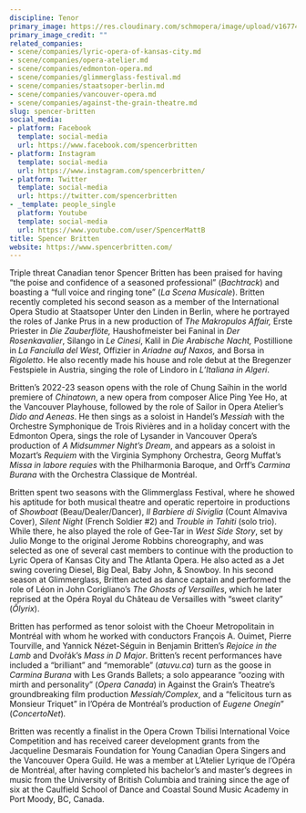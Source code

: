 ```yaml
---
discipline: Tenor
primary_image: https://res.cloudinary.com/schmopera/image/upload/v1677439119/media/2023/02/Spencer-Britten_zx53ze.jpg
primary_image_credit: ""
related_companies:
- scene/companies/lyric-opera-of-kansas-city.md
- scene/companies/opera-atelier.md
- scene/companies/edmonton-opera.md
- scene/companies/glimmerglass-festival.md
- scene/companies/staatsoper-berlin.md
- scene/companies/vancouver-opera.md
- scene/companies/against-the-grain-theatre.md
slug: spencer-britten
social_media:
- platform: Facebook
  template: social-media
  url: https://www.facebook.com/spencerbritten
- platform: Instagram
  template: social-media
  url: https://www.instagram.com/spencerbritten/
- platform: Twitter
  template: social-media
  url: https://twitter.com/spencerbritten
- _template: people_single
  platform: Youtube
  template: social-media
  url: https://www.youtube.com/user/SpencerMattB
title: Spencer Britten
website: https://www.spencerbritten.com/
---
```

Triple threat Canadian tenor Spencer Britten has been praised for having “the poise and confidence of a seasoned professional” (_Bachtrack_) and boasting a “full voice and ringing tone” (_La Scena Musicale_). Britten recently completed his second season as a member of the International Opera Studio at Staatsoper Unter den Linden in Berlin, where he portrayed the roles of Janke Prus in a new production of _The Makropulos Affair,_ Erste Priester in _Die Zauberflöte,_ Haushofmeister bei Faninal in _Der Rosenkavalier_, Silango in _Le Cinesi_, Kalil in _Die Arabische Nacht,_ Postillione in _La Fanciulla del West_, Offizier in _Ariadne auf Naxos,_ and Borsa in _Rigoletto_. He also recently made his house and role debut at the Bregenzer Festspiele in Austria, singing the role of Lindoro in _L’Italiana in Algeri_.

Britten’s 2022-23 season opens with the role of Chung Saihin in the world premiere of _Chinatown_, a new opera from composer Alice Ping Yee Ho, at the Vancouver Playhouse, followed by the role of Sailor in Opera Atelier’s _Dido and Aeneas_. He then sings as a soloist in Handel’s _Messiah_ with the Orchestre Symphonique de Trois Rivières and in a holiday concert with the Edmonton Opera, sings the role of Lysander in Vancouver Opera’s production of _A Midsummer Night’s Dream_, and appears as a soloist in Mozart’s _Requiem_ with the Virginia Symphony Orchestra, Georg Muffat’s _Missa in labore requies_ with the Philharmonia Baroque, and Orff’s _Carmina Burana_ with the Orchestra Classique de Montréal.

Britten spent two seasons with the Glimmerglass Festival, where he showed his aptitude for both musical theatre and operatic repertoire in productions of _Showboat_ (Beau/Dealer/Dancer), _Il Barbiere di Siviglia_ (Count Almaviva Cover), _Silent Night_ (French Soldier #2) and _Trouble in Tahiti_ (solo trio). While there, he also played the role of Gee-Tar in _West Side Story_, set by Julio Monge to the original Jerome Robbins choreography, and was selected as one of several cast members to continue with the production to Lyric Opera of Kansas City and The Atlanta Opera. He also acted as a Jet swing covering Diesel, Big Deal, Baby John, & Snowboy. In his second season at Glimmerglass, Britten acted as dance captain and performed the role of Léon in John Corigliano’s _The Ghosts of Versailles_, which he later reprised at the Opéra Royal du Château de Versailles with “sweet clarity” (_Ôlyrix_).

Britten has performed as tenor soloist with the Choeur Metropolitain in Montréal with whom he worked with conductors François A. Ouimet, Pierre Tourville, and Yannick Nézet-Séguin in Benjamin Britten’s _Rejoice in the Lamb_ and Dvořák’s _Mass in D Major_. Britten’s recent performances have included a “brilliant” and “memorable” (_atuvu.ca_) turn as the goose in _Carmina Burana_ with Les Grands Ballets; a solo appearance “oozing with mirth and personality” (_Opera Canada_) in Against the Grain’s Theatre’s groundbreaking film production _Messiah/Complex_, and a “felicitous turn as Monsieur Triquet” in l’Opéra de Montréal’s production of _Eugene Onegin_” (_ConcertoNet_)_._

Britten was recently a finalist in the Opera Crown Tbilisi International Voice Competition and has received career development grants from the Jacqueline Desmarais Foundation for Young Canadian Opera Singers and the Vancouver Opera Guild. He was a member at L’Atelier Lyrique de l’Opéra de Montréal, after having completed his bachelor’s and master’s degrees in music from the University of British Columbia and training since the age of six at the Caulfield School of Dance and Coastal Sound Music Academy in Port Moody, BC, Canada.